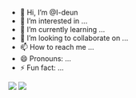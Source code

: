 - 👋 Hi, I’m @I-deun
- 👀 I’m interested in ...
- 🌱 I’m currently learning ...
- 💞️ I’m looking to collaborate on ...
- 📫 How to reach me ...
- 😄 Pronouns: ...
- ⚡ Fun fact: ...

<!---
I-deun/I-deun is a ✨ special ✨ repository because its `README.md` (this file) appears on your GitHub profile.
You can click the Preview link to take a look at your changes.
--->
<img src="https://capsule-render.vercel.app/api?type=waving&color=BDBDC8&height=150&section=header"/>
<img src="https://capsule-render.vercel.app/api?type=waving&color=BDBDC8&height=150&section=footer" />


